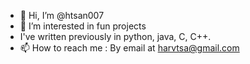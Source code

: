 - 👋 Hi, I’m @htsan007
- 👀 I’m interested in fun projects
- I've written previously in python, java, C, C++.
- 📫 How to reach me : By email at harvtsa@gmail.com 
